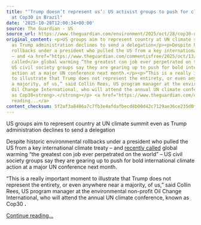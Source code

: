 ```yaml
---
title: "‘Trump doesn’t represent us’: US activist groups to push for climate action
  at Cop30 in Brazil"
date: '2025-10-28T12:00:34+00:00'
source: The Guardian - US
source_url: https://www.theguardian.com/environment/2025/oct/28/cop30-us-climate-trump
original_content: <p>US groups aim to represent country at UN climate summit even
  as Trump administration declines to send a delegation</p><p>Despite historic environmental
  rollbacks under a president who pulled the US from a key international climate treaty
  – and <a href="https://www.theguardian.com/commentisfree/2025/oct/13/donald-trump-withdrawal-paris-agreement-tackling-climate-crisis-easier">recently
  called</a> global warming “the greatest con job ever perpetrated on the world” –
  US civil society groups say they are gearing up to push for bold international climate
  action at a major UN conference next month.</p><p>“This is a really important moment
  to illustrate that Trump does not represent the entirety, or even anywhere near
  a majority, of us,” said Collin Rees, US program manager at the environmental non-profit
  Oil Change International, who will attend the annual UN climate conference, known
  as Cop30<strong>.</strong></p> <a href="https://www.theguardian.com/environment/2025/oct/28/cop30-us-climate-trump">Continue
  reading...</a>
content_checksum: 5f2af3a8486a7c7fb3e4afdafbecd8b00d42c7129ae36ce235d0f33078115021
---
```


US groups aim to represent country at UN climate summit even as Trump administration declines to send a delegation

Despite historic environmental rollbacks under a president who pulled the US from a key international climate treaty – and [recently called](https://www.theguardian.com/commentisfree/2025/oct/13/donald-trump-withdrawal-paris-agreement-tackling-climate-crisis-easier) global warming “the greatest con job ever perpetrated on the world” – US civil society groups say they are gearing up to push for bold international climate action at a major UN conference next month.

“This is a really important moment to illustrate that Trump does not represent the entirety, or even anywhere near a majority, of us,” said Collin Rees, US program manager at the environmental non-profit Oil Change International, who will attend the annual UN climate conference, known as Cop30 **.**

 [Continue reading...](https://www.theguardian.com/environment/2025/oct/28/cop30-us-climate-trump)